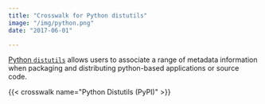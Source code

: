```yaml
---
title: "Crosswalk for Python distutils"
image: "/img/python.png"
date: "2017-06-01"

---
```


[Python `distutils`](https://docs.python.org/3.6/distutils/) allows users to associate a range of metadata information when packaging and distributing python-based applications or source code.  


{{< crosswalk name="Python Distutils (PyPI)" >}}
